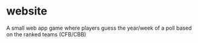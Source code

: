 # website
A small web app game where players guess the year/week of a poll based on the ranked teams (CFB/CBB)
